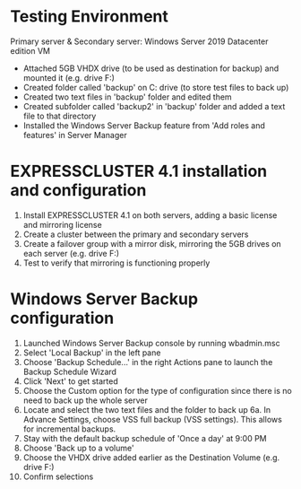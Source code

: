 # Testing Environment
Primary server & Secondary server: Windows Server 2019 Datacenter edition VM
- Attached 5GB VHDX drive (to be used as destination for backup) and mounted it (e.g. drive F:)
- Created folder called 'backup' on C: drive (to store test files to back up)
- Created two text files in 'backup' folder and edited them
- Created subfolder called 'backup2' in 'backup' folder and added a text file to that directory
- Installed the Windows Server Backup feature from 'Add roles and features' in Server Manager

# EXPRESSCLUSTER 4.1 installation and configuration
1. Install EXPRESSCLUSTER 4.1 on both servers, adding a basic license and mirroring license
2. Create a cluster between the primary and secondary servers
3. Create a failover group with a mirror disk, mirroring the 5GB drives on each server (e.g. drive F:)
4. Test to verify that mirroring is functioning properly

# Windows Server Backup configuration
1. Launched Windows Server Backup console by running wbadmin.msc
2. Select 'Local Backup' in the left pane
3. Choose 'Backup Schedule...' in the right Actions pane to launch the Backup Schedule Wizard
4. Click 'Next' to get started
5. Choose the Custom option for the type of configuration since there is no need to back up the whole server
6. Locate and select the two text files and the folder to back up
6a. In Advance Settings, choose VSS full backup (VSS settings). This allows for incremental backups.
7. Stay with the default backup schedule of 'Once a day' at 9:00 PM
8. Choose 'Back up to a volume'
9. Choose the VHDX drive added earlier as the Destination Volume (e.g. drive F:)
10. Confirm selections


